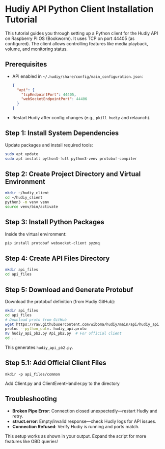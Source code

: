 # Hudiy API Python Client Installation Tutorial

This tutorial guides you through setting up a Python client for the Hudiy API on Raspberry Pi OS (Bookworm). It uses TCP on port 44405 (as configured). The client allows controlling features like media playback, volume, and monitoring status.

## Prerequisites
- API enabled in `~/.hudiy/share/config/main_configuration.json`:
  ```json
  {
    "api": {
      "tcpEndpointPort": 44405,
      "webSocketEndpointPort": 44406
    }
  }
  ```
- Restart Hudiy after config changes (e.g., `pkill hudiy` and relaunch).

## Step 1: Install System Dependencies
Update packages and install required tools:
```bash
sudo apt update
sudo apt install python3-full python3-venv protobuf-compiler
```

## Step 2: Create Project Directory and Virtual Environment
```bash
mkdir ~/hudiy_client
cd ~/hudiy_client
python3 -m venv venv
source venv/bin/activate
```

## Step 3: Install Python Packages
Inside the virtual environment:
```bash
pip install protobuf websocket-client pyzmq
```

## Step 4: Create API Files Directory
```bash
mkdir api_files
cd api_files
```

## Step 5: Download and Generate Protobuf
Download the protobuf definition (from Hudiy GitHub):
```bash
mkdir api_files
cd api_files
# Download proto from GitHub
wget https://raw.githubusercontent.com/wiboma/hudiy/main/api/hudiy_api.proto
protoc --python_out=. hudiy_api.proto
mv hudiy_api_pb2.py Api_pb2.py  # For official client
cd ..
```
This generates `hudiy_api_pb2.py`.

## Step 5.1: Add Official Client Files
```
mkdir -p api_files/common
```
Add Client.py and ClientEventHandler.py to the directory


## Troubleshooting
- **Broken Pipe Error**: Connection closed unexpectedly—restart Hudiy and retry.
- **struct.error**: Empty/invalid response—check Hudiy logs for API issues.
- **Connection Refused**: Verify Hudiy is running and ports match.

This setup works as shown in your output. Expand the script for more features like OBD queries!
